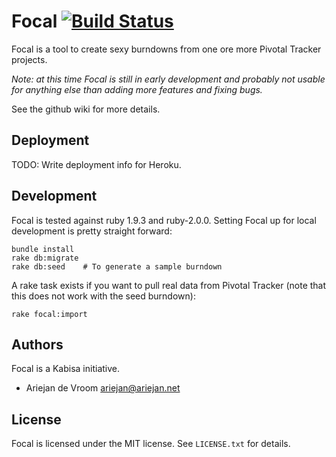 # Focal [![Build Status](https://travis-ci.org/kabisaict/focal.png?branch=master)](https://travis-ci.org/kabisaict/focal)

Focal is a tool to create sexy burndowns from one ore more Pivotal Tracker
projects.

_Note: at this time Focal is still in early development and probably not
usable for anything else than adding more features and fixing bugs._

See the github wiki for more details.

## Deployment

TODO: Write deployment info for Heroku.

## Development

Focal is tested against ruby 1.9.3 and ruby-2.0.0. Setting Focal up for local
development is pretty straight forward:

    bundle install
    rake db:migrate
    rake db:seed    # To generate a sample burndown

A rake task exists if you want to pull real data from Pivotal Tracker (note that
this does not work with the seed burndown):

    rake focal:import

## Authors

Focal is a Kabisa initiative.

 * Ariejan de Vroom <ariejan@ariejan.net>

## License

Focal is licensed under the MIT license. See `LICENSE.txt` for details.
